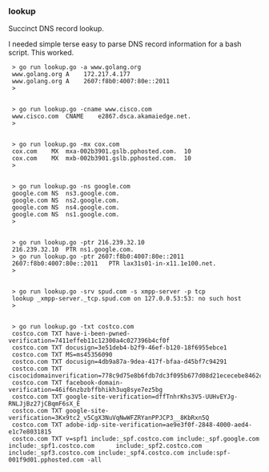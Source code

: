### lookup

Succinct DNS record lookup.

I needed simple terse easy to parse DNS record information for a bash script. This worked.


     > go run lookup.go -a www.golang.org
     www.golang.org	A	 172.217.4.177
     www.golang.org	A	 2607:f8b0:4007:80e::2011
     >


     > go run lookup.go -cname www.cisco.com
     www.cisco.com	CNAME	 e2867.dsca.akamaiedge.net.
     >


     > go run lookup.go -mx cox.com
     cox.com	MX	mxa-002b3901.gslb.pphosted.com.	 10
     cox.com	MX	mxb-002b3901.gslb.pphosted.com.	 10
     >


     > go run lookup.go -ns google.com
     google.com	NS	ns3.google.com.
     google.com	NS	ns2.google.com.
     google.com	NS	ns4.google.com.
     google.com	NS	ns1.google.com.
     >


     > go run lookup.go -ptr 216.239.32.10
     216.239.32.10	PTR	ns1.google.com.
     > go run lookup.go -ptr 2607:f8b0:4007:80e::2011
     2607:f8b0:4007:80e::2011	PTR	lax31s01-in-x11.1e100.net.
     >


     > go run lookup.go -srv spud.com -s xmpp-server -p tcp
     lookup _xmpp-server._tcp.spud.com on 127.0.0.53:53: no such host
     >


     > go run lookup.go -txt costco.com
     costco.com	TXT	have-i-been-pwned-verification=7411effeb11c12300a4c027396b4cf0f
     costco.com	TXT	docusign=3e51deb4-b2f9-46ef-b120-18f6955ebce1
     costco.com	TXT	MS=ms45356090
     costco.com	TXT	docusign=4db9a87a-9dea-417f-bfaa-d45bf7c94291
     costco.com	TXT	ciscocidomainverification=778c9d75e8b6fdb7dc3f095b677d08d21ececebe8462cb691c377eb0c061c825
     costco.com	TXT	facebook-domain-verification=46if6nzbzbffbhikh3uq8sye7ez5bg
     costco.com	TXT	google-site-verification=dffTnhrKhs3V5-UUHvEYJg-RNLJjBz27jCBqmF6sX_E
     costco.com	TXT	google-site-verification=3Kx9tc2_v5CgX3NuVqNwWFZRYanPPJCP3__8KbRxn5Q
     costco.com	TXT	adobe-idp-site-verification=ae9e3f0f-2848-4000-aed4-e1c7e8031815
     costco.com	TXT	v=spf1 include:_spf.costco.com include:_spf.google.com include:_spf1.costco.com      include:_spf2.costco.com include:_spf3.costco.com include:_spf4.costco.com include:spf-001f9d01.pphosted.com -all


